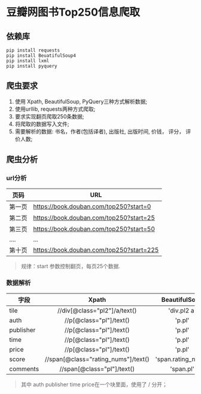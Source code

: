 # 豆瓣网图书Top250信息爬取

## 依赖库

``` text
pip install requests
pip install BeuatifulSoup4
pip install lxml
pip install pyquery
```

## 爬虫要求

1. 使用 Xpath, BeautifulSoup, PyQuery三种方式解析数据;
2. 使用urllib, requests两种方式爬取;
3. 要求实现翻页爬取250条数据;
4. 将爬取的数据写入文件;
5. 需要解析的数据: 书名，作者(包括译者), 出版社, 出版时间, 价钱， 评分， 评价人数;

## 爬虫分析

### url分析

页码 |       URL
---|---
第一页|https://book.douban.com/top250?start=0
第二页|https://book.douban.com/top250?start=25
第三页|  https://book.douban.com/top250?start=50
....  |...
第十页|https://book.douban.com/top250?start=225

> 规律：start 参数控制翻页，每页25个数据.

### 数据解析

字段      | Xpath                   | BeautifulSoup         | PyQuery
----------|:-----------------------:|:----------------------:|--------
tile      |//div[@class="pl2"]/a/text()|'div.pl2 a'|'div.pl2 a'
auth      |//p[@class="pl"]/text()|'p.pl'|'p.pl'
publisher |//p[@class="pl"]/text()|'p.pl'|'p.pl'
time      |//p[@class="pl"]/text()|'p.pl'|'p.pl'
price     |//p[@class="pl"]/text()|'p.pl'|'p.pl'
score     |//span[@class="rating_nums"]/text()|'span.rating_nums'|'span.rating_nums'
comments  |//span[@class="pl"]/text()|'span.pl'|'span.pl'

> 其中 auth publisher time price在一个块里面，使用了 / 分开；